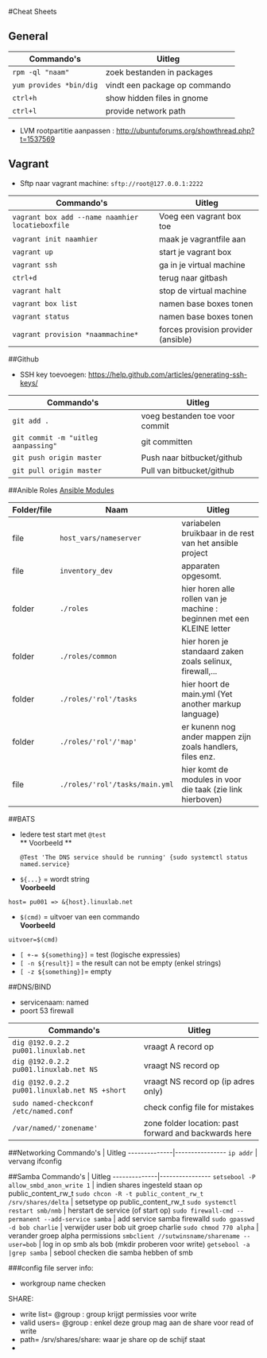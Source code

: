 #Cheat Sheets

## General
Commando's | Uitleg
--------------|----------------
`rpm -ql "naam" `| zoek bestanden in packages
`yum provides *bin/dig`| vindt een package op commando
`ctrl+h`| show hidden files in gnome
`ctrl+l`| provide network path

- LVM rootpartitie aanpassen : http://ubuntuforums.org/showthread.php?t=1537569

## Vagrant
* Sftp naar vagrant machine: `sftp://root@127.0.0.1:2222`

Commando's | Uitleg
--------------|----------------
```vagrant box add --name naamhier locatieboxfile```| Voeg een vagrant box toe
```vagrant init naamhier```| maak je vagrantfile aan
```vagrant up```| start je vagrant box
```vagrant ssh```| ga in je virtual machine
```ctrl+d```| terug naar gitbash
```vagrant halt``` | stop de virtual machine
```vagrant box list``` | namen base boxes tonen
```vagrant status``` | namen base boxes tonen
`vagrant provision *naammachine*`|forces provision provider (ansible)

##Github
- SSH key toevoegen: https://help.github.com/articles/generating-ssh-keys/

Commando's | Uitleg
--------------|----------------
```git add .``` | voeg bestanden toe voor commit
```git commit -m "uitleg aanpassing"``` | git committen
```git push origin master``` | Push naar bitbucket/github
```git pull origin master``` | Pull van bitbucket/github

##Anible Roles
[Ansible Modules](http://docs.ansible.com/modules_by_category.html)

Folder/file| Naam | Uitleg
--------------|----------------|-------------
file |```host_vars/nameserver```| variabelen bruikbaar in de rest van het ansible project
file |```inventory_dev```| apparaten opgesomt.
folder|```./roles```| hier horen alle rollen van je machine : beginnen met een KLEINE letter
folder|```./roles/common```| hier horen je standaard zaken zoals selinux, firewall,...
folder|```./roles/'rol'/tasks```| hier hoort de main.yml (Yet another markup language)
folder|```./roles/'rol'/'map'```| er kunenn nog ander mappen zijn zoals handlers, files enz.
file|```./roles/'rol'/tasks/main.yml```| hier komt de modules in voor die taak (zie link hierboven)

##BATS
* Iedere test start met ```@test```    
** Voorbeeld **
	```
    @Test 'The DNS service should be running' {sudo systemctl status 			named.service}
   	```
    
* `${...}` = wordt string     
**Voorbeeld**
```
host= pu001 => &{host}.linuxlab.net
```
* `$(cmd)` = uitvoer van een commando     
 **Voorbeeld**
 ```
 uitvoer=$(cmd)
 ```
* `[ +-= ${something}]` = test   (logische expressies)
* `[ -n ${result}]` = the result can not be empty (enkel strings)
* `[ -z ${something}]`=  empty

##DNS/BIND
* servicenaam: named
* poort 53 firewall 

Commando's | Uitleg
--------------|----------------
```dig @192.0.2.2 pu001.linuxlab.net``` | vraagt A record op
```dig @192.0.2.2 pu001.linuxlab.net NS``` | vraagt NS record op
```dig @192.0.2.2 pu001.linuxlab.net NS +short``` | vraagt NS record op (ip adres only)
`sudo named-checkconf /etc/named.conf`| check config file for mistakes
`/var/named/'zonename'`| zone folder location: past forward and backwards here


##Networking
Commando's | Uitleg
--------------|----------------
```ip addr``` | vervang ifconfig

##Samba
Commando's | Uitleg
--------------|----------------
```setsebool -P allow_smbd_anon_write 1``` | indien shares ingesteld staan op public_content_rw_t
```sudo chcon -R -t public_content_rw_t /srv/shares/delta``` | setsetype op public_content_rw_t
```sudo systemctl restart smb/nmb``` | herstart de service (of start op)
```sudo firewall-cmd --permanent --add-service samba``` | add service samba firewalld
```sudo gpasswd -d bob charlie``` | verwijder user bob uit groep charlie
```sudo chmod 770 alpha``` | verander groep alpha permissions
```smbclient //sutwinsname/sharename --user=bob``` | log in op smb als bob (mkdir proberen voor write)
```getsebool -a |grep samba``` | sebool checken die samba hebben of smb



###config file
server info:
* workgroup name checken

SHARE:
* write list= @group : group krijgt permissies voor write
* valid users= @group : enkel deze group mag aan de share voor read of write
* path= /srv/shares/share: waar je share op de schijf staat
* 


